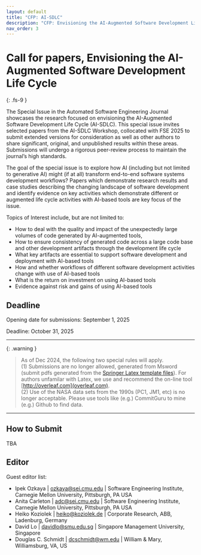 ```yaml
---
layout: default
title: "CFP: AI-SDLC"
description: "CFP: Envisioning the AI-Augmented Software Development Life Cycle"
nav_order: 3
---
```


# Call for papers, Envisioning the AI-Augmented Software Development Life Cycle
{: .fs-9 }

The Special Issue in the Automated Software Engineering Journal showcases the research focused on envisioning the AI-Augmented Software Development Life Cycle (AI-SDLC). This special issue invites selected papers from the AI-SDLC Workshop, collocated with FSE 2025 to submit extended versions for consideration as well as other authors to share significant, original, and unpublished results within these areas. Submissions will undergo a rigorous peer-review process to maintain the journal’s high standards. 

The goal of the special issue is to explore how AI (including but not limited to generative AI) might (if at all) transform end-to-end software systems development workflows?
Papers which demonstrate research results and case studies describing the changing landscape of software development and identify evidence on key activities which demonstrate different or augmented life cycle activities with AI-based tools are key focus of the issue. 

Topics of Interest include, but are not limited to:
-	How to deal with the quality and impact of the unexpectedly large volumes of code generated by AI-augmented tools, 
-	How to ensure consistency of generated code across a large code base and other development artifacts through the development life cycle
-	What key artifacts are essential to support software development and deployment with AI-based tools
-	How and whether workflows of different software development activities change with use of AI-based tools
-	What is the return on investment on using AI-based tools 
-	Evidence against risk and gains of using AI-based tools 


## Deadline

Opening date for submissions: September 1, 2025

Deadline: October 31, 2025

---

{: .warning }  
> As of Dec 2024, the following two special rules will apply. <br>(1) Submissions are no longer allowed, generated from Msword (submit pdfs generated from the
[Springer Latex template files](https://resource-cms.springernature.com/springer-cms/rest/v1/content/18782940/data/v11)). For authors unfamilar with Latex, we use and recommend the on-line tool [http://overleaf.com](overleaf.com). <br>
(2) Use of the NASA data sets from the 1990s (PC1, JM1, etc) is no longer acceptable. Please use tools like (e.g.) CommitGuru to mine (e.g.) Github to find data.

---

## How to Submit

TBA

## Editor

Guest editor list: 
- Ipek Ozkaya | ozkaya@sei.cmu.edu
| Software Engineering Institute, Carnegie Mellon University, Pittsburgh, PA USA
- Anita Carleton | adc@sei.cmu.edu | Software Engineering Institute, Carnegie Mellon University, Pittsburgh, PA USA
- Heiko Koziolek | heiko@koziolek.de | Corporate Research, ABB, Ladenburg, Germany
- David Lo | davidlo@smu.edu.sg | Singapore Management University, Singapore
- Douglas C. Schmidt | dcschmidt@wm.edu | William & Mary, Williamsburg, VA, US
